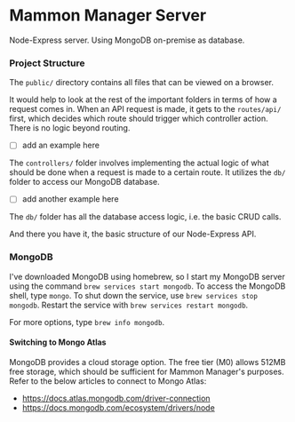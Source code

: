 # Mammon Manager Server
Node-Express server. Using MongoDB on-premise as database.

### Project Structure
The `public/` directory contains all files that can be viewed on a browser.

It would help to look at the rest of the important folders in terms of how a request comes in. When an API request is
made, it gets to the `routes/api/` first, which decides which route should trigger which controller action. There is no
logic beyond routing.

* [ ] add an example here

The `controllers/` folder involves implementing the actual logic of what should be done when a request is made to a
certain route. It utilizes the `db/` folder to access our MongoDB database.

* [ ] add another example here

The `db/` folder has all the database access logic, i.e. the basic CRUD calls.

And there you have it, the basic structure of our Node-Express API.

### MongoDB
I've downloaded MongoDB using homebrew, so I start my MongoDB server using the command `brew services start mongodb`.
To access the MongoDB shell, type `mongo`. To shut down the service, use `brew services stop mongodb`. Restart the 
service with `brew services restart mongodb`.

For more options, type `brew info mongodb`. 

#### Switching to Mongo Atlas
MongoDB provides a cloud storage option. The free tier (M0) allows 512MB free storage, which should be sufficient for Mammon Manager's purposes. Refer to the below articles to connect to Mongo Atlas:

- https://docs.atlas.mongodb.com/driver-connection
- https://docs.mongodb.com/ecosystem/drivers/node
